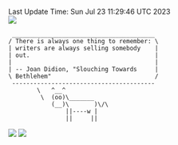 Last Update Time: 
Sun Jul 23 11:29:46 UTC 2023
<br>![](https://img.shields.io/badge/%E5%A4%A7%E5%AE%B6-%E5%AE%89%E5%AE%89-green)<br>
```
 ________________________________________
/ There is always one thing to remember: \
| writers are always selling somebody    |
| out.                                   |
|                                        |
| -- Joan Didion, "Slouching Towards     |
\ Bethlehem"                             /
 ----------------------------------------
        \   ^__^
         \  (oo)\_______
            (__)\       )\/\
                ||----w |
                ||     ||
```
![](https://github-readme-stats.vercel.app/api?username=chenlitw)
![](https://github-readme-stats.vercel.app/api/top-langs/?username=chenlitw)
